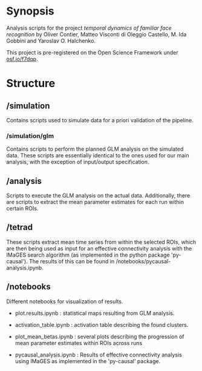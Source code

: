 # Synopsis

Analysis scripts for the project *temporal dynamics of familiar face recognition* by Oliver Contier, Matteo Visconti di Oleggio Castello, M. Ida Gobbini and Yaroslav O. Halchenko.

This project is pre-registered on the Open Science Framework under [osf.io/f7dqp](https://osf.io/f7dqp/).

# Structure

## /simulation
Contains scripts used to simulate data for a priori validation of the pipeline.

### /simulation/glm
Contains scripts to perform the planned GLM analysis on the simulated data. These scripts are essentially identical to the ones used for our main analysis, with the exception of input/output specification.

## /analysis
Scripts to execute the GLM analysis on the actual data. Additionally, there are scripts to extract the mean parameter estimates for each run within certain ROIs.

## /tetrad
These scripts extract mean time series from within the selected ROIs, which are then being used as input for an effective connectivity analysis with the IMaGES search algorithm (as implemented in the python package 'py-causal'). The results of this can be found in /notebooks/pycausal-analysis.ipynb.

## /notebooks
Different notebooks for visualization of results.

- plot.results.ipynb : statistical maps resulting from GLM analysis.

- activation_table.ipynb : activation table describing the found clusters.

- plot_mean_betas.ipynb : several plots describing the progression of mean parameter estimates within ROIs across runs

- pycausal_analysis.ipynb : Results of effective connectivity analysis using IMaGES as implemented in the 'py-causal' package.
